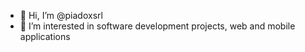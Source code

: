 - 👋 Hi, I’m @piadoxsrl
- 👀 I’m interested in software development projects, web and mobile applications

<!---
piadoxsrl/piadoxsrl is a ✨ special ✨ repository because its `README.md` (this file) appears on your GitHub profile.
You can click the Preview link to take a look at your changes.
--->
